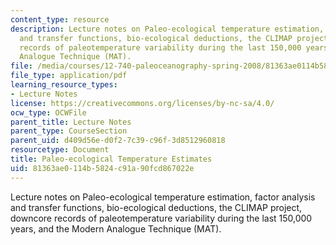 ```yaml
---
content_type: resource
description: Lecture notes on Paleo-ecological temperature estimation, factor analysis
  and transfer functions, bio-ecological deductions, the CLIMAP project, downcore
  records of paleotemperature variability during the last 150,000 years, and the Modern
  Analogue Technique (MAT).
file: /media/courses/12-740-paleoceanography-spring-2008/81363ae0114b5824c91a90fcd867022e_lec04a.pdf
file_type: application/pdf
learning_resource_types:
- Lecture Notes
license: https://creativecommons.org/licenses/by-nc-sa/4.0/
ocw_type: OCWFile
parent_title: Lecture Notes
parent_type: CourseSection
parent_uid: d409d56e-d0f2-7c39-c96f-3d8512960818
resourcetype: Document
title: Paleo-ecological Temperature Estimates
uid: 81363ae0-114b-5824-c91a-90fcd867022e
---
```

Lecture notes on Paleo-ecological temperature estimation, factor analysis and transfer functions, bio-ecological deductions, the CLIMAP project, downcore records of paleotemperature variability during the last 150,000 years, and the Modern Analogue Technique (MAT).